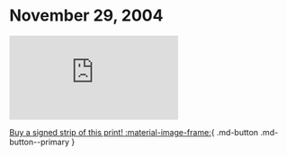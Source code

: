 # November 29, 2004

![](https://www.achewood.com/comic.php?date=11292004)

[Buy a signed strip of this print! :material-image-frame:](https://achewood-holiday-pop-up.myshopify.com/products/strip#11292004){ .md-button .md-button--primary }
